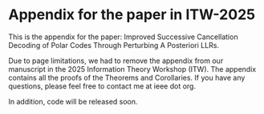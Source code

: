# Appendix for the paper in ITW-2025

This is the appendix for the paper: Improved Successive Cancellation Decoding of Polar Codes Through Perturbing A Posteriori LLRs.

Due to page limitations, we had to remove the appendix from our manuscript in the 2025 Information Theory Workshop (ITW). The appendix contains all the proofs of the Theorems and Corollaries. If you have any questions, please feel free to contact me at ieee dot org. 

In addition, code will be released soon.
